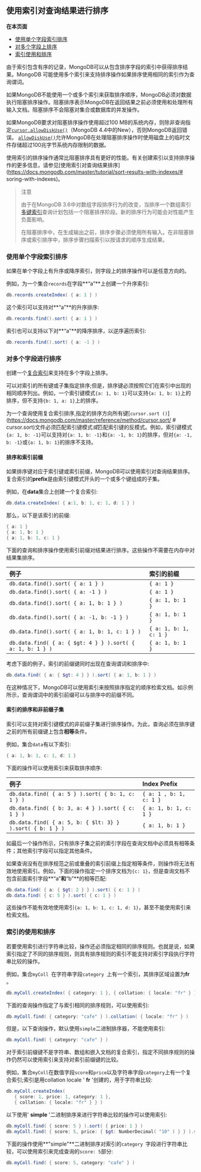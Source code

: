 ## 使用索引对查询结果进行排序

**在本页面**

- [使用单个字段索引排序](#单个)
- [对多个字段上排序](#多个)
- [索引使用和排序](#使用)

由于索引包含有序的记录，MongoDB可以从包含排序字段的索引中获得排序结果。MongoDB 可能使用多个索引来支持排序操作如果排序使用相同的索引作为查询谓词。

如果MongoDB不能使用一个或多个索引来获取排序顺序，MongoDB必须对数据执行阻塞排序操作。阻塞排序表示MongoDB在返回结果之前必须使用和处理所有输入文档。阻塞排序不会阻塞对集合或数据库的并发操作。

如果MongoDB要求对阻塞排序操作使用超过100 MB的系统内存，则除非查询指定[`cursor.allowDiskUse()`](https://docs.mongodb.com/master/reference/method/cursor.allowDiskUse/#cursor.allowDiskUse)（MongoDB 4.4中的New），否则MongoDB返回错误。 [`allowDiskUse()`](https://docs.mongodb.com/master/reference/method/cursor.allowDiskUse/#cursor.allowDiskUse)允许MongoDB在处理阻塞排序操作时使用磁盘上的临时文件存储超过100兆字节系统内存限制的数据。

使用索引的排序操作通常比阻塞排序具有更好的性能。有关创建索引以支持排序操作的更多信息，请参见[使用索引对查询结果排序](https://docs.mongodb.com/master/tutorial/sort-results-with-indexes/# soring-with-indexes)。

> 注意
>
> 由于在MongoDB 3.6中对数组字段排序行为的改变，当排序一个数组索引[多键索引](https://docs.mongodb.com/master/core/index-multikey/)查询计划包括一个阻塞排序阶段。新的排序行为可能会对性能产生负面影响。
>
> 在阻塞排序中，在生成输出之前，排序步骤必须使用所有输入。在非阻塞排序或索引排序中，排序步骤扫描索引以按请求的顺序生成结果。

### <span id="单个">使用单个字段索引排序</span>

如果在单个字段上有升序或降序索引，则字段上的排序操作可以是任意方向的。

例如，为一个集合`records`在字段**“a”**上创建一个升序索引:

```powershell
db.records.createIndex( { a: 1 } )
```

这个索引可以支持对**“a”**的升序排序:

```powershell
db.records.find().sort( { a: 1 } )
```

索引也可以支持以下对**“a”**的降序排序，以逆序遍历索引:

```powershell
db.records.find().sort( { a: -1 } )
```

### <span id="多个">对多个字段进行排序</span>

创建一个[复合索引](https://docs.mongodb.com/master/core/index-compound/#index-type-compound)来支持在多个字段上排序。

可以对索引的所有键或子集指定排序;但是，排序键必须按照它们在索引中出现的相同顺序列出。例如，一个索引键模式`{a: 1, b: 1}`可以支持` {a: 1, b: 1} `上的排序，但不支持` {b: 1, a: 1} `上的排序。

为一个查询使用复合索引排序,指定的排序方向所有键[`cursor.sort ()`](https://docs.mongodb.com/master/reference/method/cursor.sort/ # cursor.sort)文件必须匹配索引键模式*或*匹配索引键的反模式。例如，索引键模式`{a: 1, b: -1}`可以支持对`{a: 1, b: -1}`和`{a: -1, b: 1}`的排序，但对`{a: -1, b: -1}`或`{a: 1, b: 1}`的排序不支持。

#### 排序和索引前缀

如果排序键对应于索引键或索引前缀，MongoDB可以使用索引对查询结果排序。复合索引的**prefix**是由索引键模式开头的一个或多个键组成的子集。

例如，在**data**集合上创建一个复合索引:

```powershell
db.data.createIndex( { a:1, b: 1, c: 1, d: 1 } )
```

那么，以下是该索引的前缀:

```powershell
{ a: 1 }
{ a: 1, b: 1 }
{ a: 1, b: 1, c: 1 }
```

下面的查询和排序操作使用索引前缀对结果进行排序。这些操作不需要在内存中对结果集排序。

| 例子                                                       | 索引的前缀             |
| :--------------------------------------------------------- | :--------------------- |
| `db.data.find().sort( { a: 1 } )`                          | `{ a: 1 }`             |
| `db.data.find().sort( { a: -1 } )`                         | `{ a: 1 }`             |
| `db.data.find().sort( { a: 1, b: 1 } )`                    | `{ a: 1, b: 1 }`       |
| `db.data.find().sort( { a: -1, b: -1 } )`                  | `{ a: 1, b: 1 }`       |
| `db.data.find().sort( { a: 1, b: 1, c: 1 } )`              | `{ a: 1, b: 1, c: 1 }` |
| `db.data.find( { a: { $gt: 4 } } ).sort( { a: 1, b: 1 } )` | `{ a: 1, b: 1 }`       |

考虑下面的例子，索引的前缀键同时出现在查询谓词和排序中:

```powershell
db.data.find( { a: { $gt: 4 } } ).sort( { a: 1, b: 1 } )
```

在这种情况下，MongoDB可以使用索引来按照排序指定的顺序检索文档。如示例所示，查询谓词中的索引前缀可以与排序中的前缀不同。

#### 索引的排序和非前缀子集

索引可以支持对索引键模式的非前缀子集进行排序操作。为此，查询必须在排序键之前的所有前缀键上包含**相等**条件。

例如，集合`data`有以下索引:

```powershell
{ a: 1, b: 1, c: 1, d: 1 }
```

下面的操作可以使用索引来获取排序顺序:

| 例子                                                      | Index Prefix            |
| :-------------------------------------------------------- | :---------------------- |
| `db.data.find( { a: 5 } ).sort( { b: 1, c: 1 } )`         | `{ a: 1 , b: 1, c: 1 }` |
| `db.data.find( { b: 3, a: 4 } ).sort( { c: 1 } )`         | `{ a: 1, b: 1, c: 1 }`  |
| `db.data.find( { a: 5, b: { $lt: 3} } ).sort( { b: 1 } )` | `{ a: 1, b: 1 }`        |

如最后一个操作所示，只有排序子集之前的索引字段在查询文档中必须具有相等条件；其他索引字段可以指定其他条件。

如果查询没有在排序规范之前或重叠的索引前缀上指定相等条件，则操作将无法有效地使用索引。例如，下面的操作指定一个排序文档为`{c: 1}`，但是查询文档不包含前面索引字段**“a”**和**“b”**的相等匹配:

```powershell
db.data.find( { a: { $gt: 2 } } ).sort( { c: 1 } )
db.data.find( { c: 5 } ).sort( { c: 1 } )
```

这些操作不能有效地使用索引`{a: 1, b: 1, c: 1, d: 1}`，甚至不能使用索引来检索文档。

### <span id="使用">索引的使用和排序</span>

若要使用索引进行字符串比较，操作还必须指定相同的排序规则。也就是说，如果索引指定了不同的排序规则，则具有排序规则的索引不能支持对索引字段执行字符串比较的操作。

例如，集合`myColl `在字符串字段`category `上有一个索引，其排序区域设置为**fr** 。

```powershell
db.myColl.createIndex( { category: 1 }, { collation: { locale: "fr" } } )
```

下面的查询操作指定了与索引相同的排序规则，可以使用索引:

```powershell
db.myColl.find( { category: "cafe" } ).collation( { locale: "fr" } )
```

但是，以下查询操作，默认使用`simple`二进制排序器，不能使用索引:

```powershell
db.myColl.find( { category: "cafe" } )
```

对于索引前缀键不是字符串、数组和嵌入文档的复合索引，指定不同排序规则的操作仍然可以使用索引来支持对索引前缀键的比较。

例如，集合` myColl `在数值字段` score `和` price `以及字符串字段` category `上有一个复合索引;索引是用collation locale ' **fr** '创建的，用于字符串比较:

```powershell
db.myColl.createIndex(
   { score: 1, price: 1, category: 1 },
   { collation: { locale: "fr" } } )
```

以下使用' **simple** '二进制排序来进行字符串比较的操作可以使用索引:

```powershell
db.myColl.find( { score: 5 } ).sort( { price: 1 } )
db.myColl.find( { score: 5, price: { $gt: NumberDecimal( "10" ) } } ).sort( { price: 1 } )
```

下面的操作使用**"simple"**二进制排序对索引的`category `字段进行字符串比较，可以使用索引来完成查询的` score: 5 `部分:

```powershell
db.myColl.find( { score: 5, category: "cafe" } )
```

